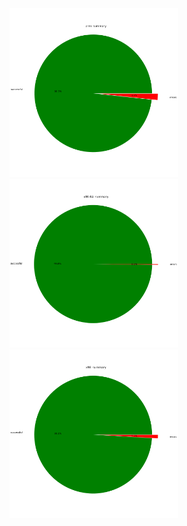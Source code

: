 <div>
    <img src="https://github.com/gitoleg/bap-veri/blob/graphs/graph/arm_3.8_qemu/summary.png" alt="arm" width="270" height="270">
    <img src="https://github.com/gitoleg/bap-veri/blob/graphs/graph/x86-64_3.8_pin_gcc/summary.png" alt="x86-64 summry" width="270" height="270">
    <img src="https://github.com/gitoleg/bap-veri/blob/graphs/graph/x86_3.8_qemu_gcc/summary.png" alt="x86 summary" width="270" height="270">
</div>
